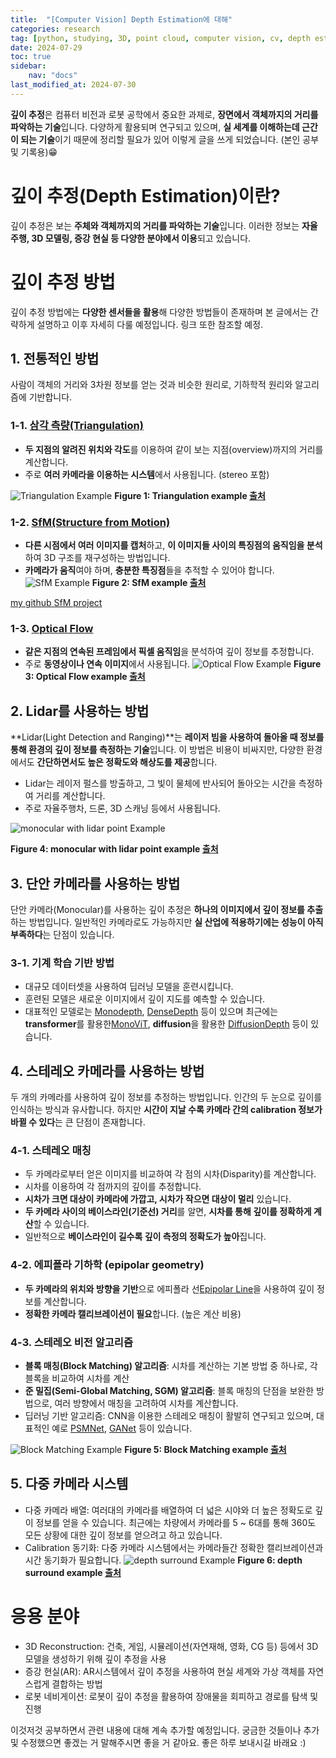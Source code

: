 ```yaml
---
title:  "[Computer Vision] Depth Estimation에 대해" 
categories: research
tag: [python, studying, 3D, point cloud, computer vision, cv, depth estimation]
date: 2024-07-29
toc: true
sidebar:
    nav: "docs"
last_modified_at: 2024-07-30
---
```


**깊이 추정**은 컴퓨터 비전과 로봇 공학에서 중요한 과제로, **장면에서 객체까지의 거리를 파악하는 기술**입니다. 다양하게 활용되며 연구되고 있으며, **실 세계를 이해하는데 근간이 되는 기술**이기 때문에 정리할 필요가 있어 이렇게 글을 쓰게 되었습니다. (본인 공부 및 기록용)😁

# 깊이 추정(Depth Estimation)이란?
깊이 추정은 보는 **주체와 객체까지의 거리를 파악하는 기술**입니다. 이러한 정보는 **자율주행, 3D 모델링, 증강 현실 등 다양한 분야에서 이용**되고 있습니다. 

# 깊이 추정 방법
깊이 추정 방법에는 **다양한 센서들을 활용**해 다양한 방법들이 존재하며 본 글에서는 간략하게 설명하고 이후 자세히 다룰 예정입니다. 링크 또한 참조할 예정.

## 1. 전통적인 방법
사람이 객체의 거리와 3차원 정보를 얻는 것과 비슷한 원리로, 기하학적 원리와 알고리즘에 기반합니다.
### 1-1. [삼각 측량(Triangulation)](https://en.wikipedia.org/wiki/Triangulation)
- **두 지점의 알려진 위치와 각도**를 이용하여 같이 보는 지점(overview)까지의 거리를 계산합니다. 
- 주로 **여러 카메라을 이용하는 시스템**에서 사용됩니다. (stereo 포함)

![Triangulation Example]({{site.url}}/assets/images/triangulation.png)
**Figure 1: Triangulation example [출처](https://en.wiktionary.org/wiki/triangulation)**

### 1-2. [SfM(Structure from Motion)](https://en.wikipedia.org/wiki/Structure_from_motion)
- **다른 시점에서 여러 이미지를 캡처**하고, **이 이미지들 사이의 특징점의 움직임을 분석**하여 3D 구조를 재구성하는 방법입니다.
- **카메라가 움직**여야 하며, **충분한 특징점**들을 추적할 수 있어야 합니다.
![SfM Example]({{site.url}}/assets/images/SfM.JPG)
**Figure 2: SfM example [출처](https://www.mdpi.com/2313-433X/4/8/98)**

[my github SfM project](https://github.com/byeol3325/Structure-from-motion)

### 1-3. [Optical Flow](https://en.wikipedia.org/wiki/Optical_flow)
- **같은 지점의 연속된 프레임에서 픽셀 움직임**을 분석하여 깊이 정보를 추정합니다.
- 주로 **동영상이나 연속 이미지**에서 사용됩니다.
![Optical Flow Example]({{site.url}}/assets/images/optical_flow.JPG)
**Figure 3: Optical Flow example [출처](https://www.edge-ai-vision.com/2019/03/an-introduction-to-the-nvidia-optical-flow-sdk/)**

## 2. Lidar를 사용하는 방법
**Lidar(Light Detection and Ranging)**는 **레이저 빔을 사용하여 돌아올 때 정보를 통해 환경의 깊이 정보를 측정하는 기술**입니다. 이 방법은 비용이 비싸지만, 다양한 환경에서도 **간단하면서도 높은 정확도와 해상도를 제공**합니다.

- Lidar는 레이저 펄스를 방출하고, 그 빛이 물체에 반사되어 돌아오는 시간을 측정하여 거리를 계산합니다.
- 주로 자율주행차, 드론, 3D 스캐닝 등에서 사용됩니다.

![monocular with lidar point Example]({{site.url}}/assets/images/lidar_monodepth.JPG)

**Figure 4: monocular with lidar point example [출처](https://www.researchgate.net/figure/Monocular-2D-image-a-and-the-corresponding-LiDAR-3D-Point-Cloud-b-The-projection-of_fig1_360935083)**


## 3. 단안 카메라를 사용하는 방법
단안 카메라(Monocular)를 사용하는 깊이 추정은 **하나의 이미지에서 깊이 정보를 추출**하는 방법입니다. 일반적인 카메라로도 가능하지만 **실 산업에 적용하기에는 성능이 아직 부족하다**는 단점이 있습니다.

### 3-1. 기계 학습 기반 방법

- 대규모 데이터셋을 사용하여 딥러닝 모델을 훈련시킵니다.
- 훈련된 모델은 새로운 이미지에서 깊이 지도를 예측할 수 있습니다.
- 대표적인 모델로는 [Monodepth](https://github.com/mrharicot/monodepth), [DenseDepth](https://github.com/ialhashim/DenseDepth) 등이 있으며 최근에는 **transformer**를 활용한[MonoViT](https://github.com/zxcqlf/MonoViT), **diffusion**을 활용한 [DiffusionDepth](https://github.com/duanyiqun/DiffusionDepth) 등이 있습니다.


## 4. 스테레오 카메라를 사용하는 방법
두 개의 카메라를 사용하여 깊이 정보를 추정하는 방법입니다. 인간의 두 눈으로 깊이를 인식하는 방식과 유사합니다. 하지만 **시간이 지날 수록 카메라 간의 calibration 정보가 바뀔 수 있다**는 큰 단점이 존재합니다.


### 4-1. 스테레오 매칭
- 두 카메라로부터 얻은 이미지를 비교하여 각 점의 시차(Disparity)를 계산합니다.
- 시차를 이용하여 각 점까지의 깊이를 추정합니다.
- **시차가 크면 대상이 카메라에 가깝고, 시차가 작으면 대상이 멀리** 있습니다.
- **두 카메라 사이의 베이스라인(기준선) 거리**를 알면, **시차를 통해 깊이를 정확하게 계산**할 수 있습니다.
- 일반적으로 **베이스라인이 길수록 깊이 측정의 정확도가 높아**집니다.


### 4-2. 에피폴라 기하학 (epipolar geometry)
- **두 카메라의 위치와 방향을 기반**으로 에피폴라 선[Epipolar Line](https://en.wikipedia.org/wiki/Epipolar_geometry)을 사용하여 깊이 정보를 계산합니다.
- **정확한 카메라 캘리브레이션이 필요**합니다. (높은 계산 비용)


### 4-3. 스테레오 비전 알고리즘
- **블록 매칭(Block Matching) 알고리즘**: 시차를 계산하는 기본 방법 중 하나로, 각 블록을 비교하여 시차를 계산
- **준 밀집(Semi-Global Matching, SGM) 알고리즘**: 블록 매칭의 단점을 보완한 방법으로, 여러 방향에서 매칭을 고려하여 시차를 계산합니다.
- 딥러닝 기반 알고리즘: CNN을 이용한 스테레오 매칭이 활발히 연구되고 있으며, 대표적인 예로 [PSMNet](https://github.com/JiaRenChang/PSMNet), [GANet](https://github.com/feihuzhang/GANet) 등이 있습니다.

![Block Matching Example]({{site.url}}/assets/images/depth_block_matching.JPG)
**Figure 5: Block Matching example [출처](https://www.researchgate.net/figure/Monocular-2D-image-a-and-the-corresponding-LiDAR-3D-Point-Cloud-b-The-projection-of_fig1_360935083)**


## 5. 다중 카메라 시스템
- 다중 카메라 배열: 여러대의 카메라를 배열하여 더 넓은 시야와 더 높은 정확도로 깊이 정보를 얻을 수 있습니다. 최근에는 차량에서 카메라를 5 ~ 6대를 통해 360도 모든 상황에 대한 깊이 정보를 얻으려고 하고 있습니다.
- Calibration 동기화: 다중 카메라 시스템에서는 카메라들간 정확한 캘리브레이션과 시간 동기화가 필요합니다.
![depth surround Example]({{site.url}}/assets/images/depth_surround.JPG)
**Figure 6: depth surround example [출처](https://www.tri.global/research/full-surround-monodepth-multiple-cameras)**


# 응용 분야
- 3D Reconstruction: 건축, 게임, 시뮬레이션(자연재해, 영화, CG 등) 등에서 3D 모델을 생성하기 위해 깊이 추정을 사용
- 증강 현실(AR): AR시스템에서 깊이 추정을 사용하여 현실 세계와 가상 객체를 자연스럽게 결합하는 방법
- 로봇 네비게이션: 로봇이 깊이 추정을 활용하여 장애물을 회피하고 경로를 탐색 및 진행

이것저것 공부하면서 관련 내용에 대해 계속 추가할 예정입니다. 궁금한 것들이나 추가 및 수정했으면 좋겠는 거 말해주시면 좋을 거 같아요.
좋은 하루 보내시길 바래요 :)